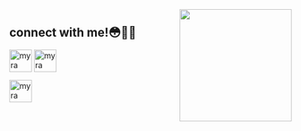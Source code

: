 <!-- <h1 align="left">Hello 🤗🍂</h1> 
 -->
<!-- <p align="left"> <img src="https://komarev.com/ghpvc/?username=mxiirx&label=Profile%20views&color=0e75b6&style=flat" alt="mxiirx" /> </p> -->
<!-- <img align='right' src="https://media.giphy.com/media/pO4UHglOY2vII/giphy.gif" width="200" height="170"/> -->
<img align='right' src="https://i.pinimg.com/originals/91/b9/f9/91b9f980088e8a98b4060d362e962a74.gif" width='200' />

## connect with me!😳👋🏻
<a href="https://www.facebook.com/mxiirxx/" target="blank"><img align="center" src="https://img.icons8.com/doodle/48/000000/facebook-new.png" alt="myra" height="40" width="40" /></a>
<a href="https://t.me/maiifurai" target="blank"><img align="center" src="https://img.icons8.com/doodle/48/000000/telegram-app.png" alt="myra" height="40" width="40" /></a>
</p>
<a href="https://keybase.io/0fractalx" target="blank"><img align="center" src="https://upload.wikimedia.org/wikipedia/commons/b/bb/Keybase_logo_official.svg" alt="myra" height="40" width="40" /></a>
</p>

 <!---<a href="https://instagram.com/maii.ra_" target="blank"><img align="center" src="https://img.icons8.com/doodle/48/000000/instagram-new.png" alt="maii.ra_" height="40" width="40" /></a>--->

 <br> 
<!--<a href="https://instagram.com/maii.ra_" target="blank"><img align="center" src="https://img.shields.io/badge/%20-%23E4405F.svg?&style=for-the-badge&logo=Instagram&logoColor=white"></a>
 <a href="https://www.facebook.com/mxiirxx/" target="blank"><img align="center" src="https://img.shields.io/badge/%20-%230077B5.svg?&style=for-the-badge&logo=Facebook&logoColor=white"></a>
 <a href="https://t.me/maiifurai" target="blank"><img align="center" src="https://img.shields.io/badge/%20-%231DA1F2.svg?&style=for-the-badge&logo=Telegram&logoColor=white"></a>
 <br>-->
  

</p>

